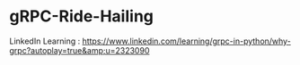 # gRPC-Ride-Hailing
LinkedIn Learning : https://www.linkedin.com/learning/grpc-in-python/why-grpc?autoplay=true&amp;u=2323090
